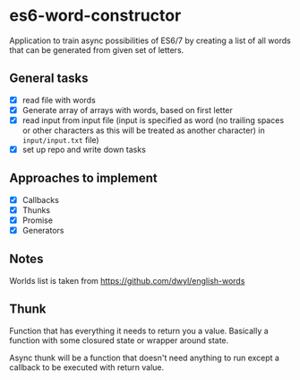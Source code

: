 # es6-word-constructor

Application to train async possibilities of ES6/7 by creating a list of all words that can be generated from given set of letters.

General tasks
---------------
- [x] read file with words
- [x] Generate array of arrays with words, based on first letter
- [x] read input from input file (input is specified as word (no trailing spaces or other characters as this will be treated as another character) in `input/input.txt` file)
- [x] set up repo and write down tasks

Approaches to implement
---------------
- [x] Callbacks
- [x] Thunks
- [x] Promise
- [x] Generators

Notes
---------------
Worlds list is taken from https://github.com/dwyl/english-words


Thunk
----------------
Function that has everything it needs to return you a value. Basically a function with
some closured state or wrapper around state.

Async thunk will be a function that doesn't need anything to run except a callback to be executed with return value.
